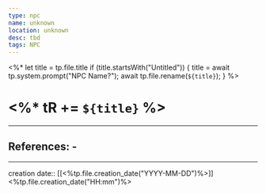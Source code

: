 ```yaml
---
type: npc
name: unknown
location: unknown
desc: tbd
tags: NPC
---
```

<%* 
	let title = tp.file.title 
	if (title.startsWith("Untitled")) { 
		title = await tp.system.prompt("NPC Name?"); 
		await tp.file.rename(`${title}`); 
	} 
%>
# <%* tR += `${title}` %> 
___ 
## References: - 
--- 
creation date:: [[<%tp.file.creation_date("YYYY-MM-DD")%>]] <%tp.file.creation_date("HH:mm")%>